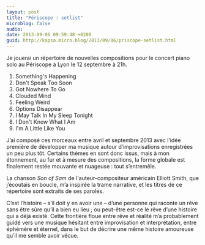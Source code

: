 ```yaml
---
layout: post
title: "Périscope : setlist"
microblog: false
audio: 
date: 2013-09-06 09:59:48 +0200
guid: http://kapsa.micro.blog/2013/09/06/priscope-setlist.html
---
```

Je jouerai un répertoire de nouvelles compositions pour le concert piano solo au Périscope à Lyon le 12 septembre à 21h.

1. Something's Happening
2. Don't Speak Too Soon
3. Got Nowhere To Go
4. Clouded Mind
5. Feeling Weird
6. Options Disappear
7. I May Talk In My Sleep Tonight
8. I Don't Know What I Am
9. I'm A Little Like You

J’ai composé ces morceaux entre avril et septembre 2013 avec l’idée première de développer ma musique autour d’improvisations enregistrées un peu plus tôt. Certains thèmes en sont donc issus, mais à mon étonnement, au fur et à mesure des compositions, la forme globale est finalement restée mouvante et nuageuse : tout s’entremêle.

La chanson _Son of Sam_ de l'auteur-compositeur américain Elliott Smith, que j’écoutais en boucle, m’a inspirée la trame narrative, et les titres de ce répertoire sont extraits de ses paroles.

C’est l’histoire – s’il doit y en avoir une – d’une personne qui raconte un rêve sans être sûre qu’il a bien eu lieu ; ou peut-être est-ce le rêve d’une histoire qui a déjà existé. Cette frontière floue entre rêve et réalité m’a probablement guidé vers une musique hésitant entre improvisation et interprétation, entre éphémère et éternel, dans le but de décrire une même histoire amoureuse qu’il me semble avoir vécue.
